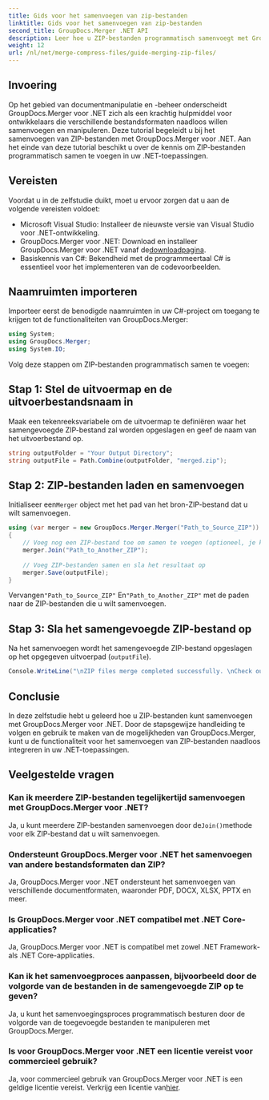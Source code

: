 ```yaml
---
title: Gids voor het samenvoegen van zip-bestanden
linktitle: Gids voor het samenvoegen van zip-bestanden
second_title: GroupDocs.Merger .NET API
description: Leer hoe u ZIP-bestanden programmatisch samenvoegt met GroupDocs.Merger voor .NET. Deze tutorial biedt een gedetailleerde handleiding voor ontwikkelaars.
weight: 12
url: /nl/net/merge-compress-files/guide-merging-zip-files/
---
```

## Invoering
Op het gebied van documentmanipulatie en -beheer onderscheidt GroupDocs.Merger voor .NET zich als een krachtig hulpmiddel voor ontwikkelaars die verschillende bestandsformaten naadloos willen samenvoegen en manipuleren. Deze tutorial begeleidt u bij het samenvoegen van ZIP-bestanden met GroupDocs.Merger voor .NET. Aan het einde van deze tutorial beschikt u over de kennis om ZIP-bestanden programmatisch samen te voegen in uw .NET-toepassingen.
## Vereisten
Voordat u in de zelfstudie duikt, moet u ervoor zorgen dat u aan de volgende vereisten voldoet:
- Microsoft Visual Studio: Installeer de nieuwste versie van Visual Studio voor .NET-ontwikkeling.
-  GroupDocs.Merger voor .NET: Download en installeer GroupDocs.Merger voor .NET vanaf de[downloadpagina](https://releases.groupdocs.com/merger/net/).
- Basiskennis van C#: Bekendheid met de programmeertaal C# is essentieel voor het implementeren van de codevoorbeelden.

## Naamruimten importeren
Importeer eerst de benodigde naamruimten in uw C#-project om toegang te krijgen tot de functionaliteiten van GroupDocs.Merger:
```csharp
using System; 
using GroupDocs.Merger;
using System.IO;
```

Volg deze stappen om ZIP-bestanden programmatisch samen te voegen:
## Stap 1: Stel de uitvoermap en de uitvoerbestandsnaam in
Maak een tekenreeksvariabele om de uitvoermap te definiëren waar het samengevoegde ZIP-bestand zal worden opgeslagen en geef de naam van het uitvoerbestand op.
```csharp
string outputFolder = "Your Output Directory";
string outputFile = Path.Combine(outputFolder, "merged.zip");
```
## Stap 2: ZIP-bestanden laden en samenvoegen
 Initialiseer een`Merger` object met het pad van het bron-ZIP-bestand dat u wilt samenvoegen.
```csharp
using (var merger = new GroupDocs.Merger.Merger("Path_to_Source_ZIP"))
{
    // Voeg nog een ZIP-bestand toe om samen te voegen (optioneel, je kunt er meerdere toevoegen)
    merger.Join("Path_to_Another_ZIP");
    
    // Voeg ZIP-bestanden samen en sla het resultaat op
    merger.Save(outputFile);
}
```
 Vervangen`"Path_to_Source_ZIP"` En`"Path_to_Another_ZIP"` met de paden naar de ZIP-bestanden die u wilt samenvoegen.
## Stap 3: Sla het samengevoegde ZIP-bestand op
Na het samenvoegen wordt het samengevoegde ZIP-bestand opgeslagen op het opgegeven uitvoerpad (`outputFile`).
```csharp
Console.WriteLine("\nZIP files merge completed successfully. \nCheck output in {0}", outputFolder);
```

## Conclusie
In deze zelfstudie hebt u geleerd hoe u ZIP-bestanden kunt samenvoegen met GroupDocs.Merger voor .NET. Door de stapsgewijze handleiding te volgen en gebruik te maken van de mogelijkheden van GroupDocs.Merger, kunt u de functionaliteit voor het samenvoegen van ZIP-bestanden naadloos integreren in uw .NET-toepassingen.

## Veelgestelde vragen
### Kan ik meerdere ZIP-bestanden tegelijkertijd samenvoegen met GroupDocs.Merger voor .NET?
 Ja, u kunt meerdere ZIP-bestanden samenvoegen door de`Join()`methode voor elk ZIP-bestand dat u wilt samenvoegen.
### Ondersteunt GroupDocs.Merger voor .NET het samenvoegen van andere bestandsformaten dan ZIP?
Ja, GroupDocs.Merger voor .NET ondersteunt het samenvoegen van verschillende documentformaten, waaronder PDF, DOCX, XLSX, PPTX en meer.
### Is GroupDocs.Merger voor .NET compatibel met .NET Core-applicaties?
Ja, GroupDocs.Merger voor .NET is compatibel met zowel .NET Framework- als .NET Core-applicaties.
### Kan ik het samenvoegproces aanpassen, bijvoorbeeld door de volgorde van de bestanden in de samengevoegde ZIP op te geven?
Ja, u kunt het samenvoegingsproces programmatisch besturen door de volgorde van de toegevoegde bestanden te manipuleren met GroupDocs.Merger.
### Is voor GroupDocs.Merger voor .NET een licentie vereist voor commercieel gebruik?
 Ja, voor commercieel gebruik van GroupDocs.Merger voor .NET is een geldige licentie vereist. Verkrijg een licentie van[hier](https://purchase.groupdocs.com/buy).
